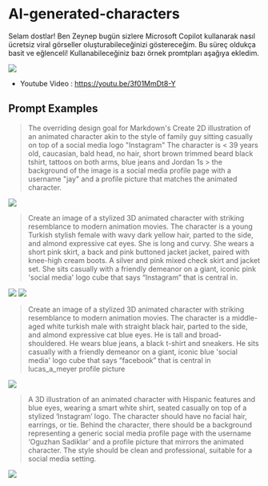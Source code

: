  # AI-generated-characters

Selam dostlar!  Ben Zeynep bugün sizlere Microsoft Copilot  kullanarak nasıl ücretsiz  viral görseller oluşturabileceğinizi göstereceğim. Bu süreç oldukça basit ve eğlenceli! Kullanabileceğiniz bazı örnek promtpları aşağıya ekledim. 

 ![](https://github.com/zeynepkucuk/AI-generated-characters/blob/master/youtube.png)
 
- Youtube Video :  https://youtu.be/3f01MmDt8-Y  

## Prompt Examples

> The overriding design goal for Markdown's
 Create 2D illustration of an animated character akin to the style of family guy sitting casually on top of a social media logo "Instagram" The character is < 39 years old, caucasian, bald head, no hair, short brown trimmed beard black tshirt, tattoos on both arms, blue jeans and Jordan 1s > the background of the image is a social media profile page with a username "jay" and a profile picture that matches the animated character. 
 
 ![](https://github.com/zeynepkucuk/AI-generated-characters/blob/master/jay.jpeg)



> Create an image of a stylized 3D animated character with striking resemblance to modern animation movies. The character is a young Turkish stylish female with wavy dark yellow hair, parted to the side, and almond expressive cat eyes. She is long and curvy. She wears a short pink skirt, a back and pink buttoned jacket jacket, paired with knee-high cream boots. A silver and pink mixed check skirt and jacket set. She sits casually with a friendly demeanor on a giant, iconic pink 'social media' logo cube that says “Instagram” that is central in.

![](https://github.com/zeynepkucuk/AI-generated-characters/blob/master/zelish1.jpeg)
![](https://github.com/zeynepkucuk/AI-generated-characters/blob/master/zelish.jpeg)

> Create an image of a stylized 3D animated character with striking resemblance to modern animation movies. The character is a middle-aged white turkish male with straight black hair, parted to the side, and almond expressive cat blue eyes. He is tall and broad-shouldered. He wears blue jeans, a black t-shirt and sneakers. He sits casually with a friendly demeanor on a giant, iconic blue 'social media' logo cube that says “facebook” that is central in lucas_a_meyer profile picture

![](https://github.com/zeynepkucuk/AI-generated-characters/blob/master/oguz.jpeg)



> A 3D illustration of an animated character with Hispanic features and blue eyes, wearing a smart white shirt, seated casually on top of a stylized ‘Instagram’ logo. The character should have no facial hair, earrings, or tie. Behind the character, there should be a background representing a generic social media profile page with the username ‘Oguzhan Sadiklar’ and a profile picture that mirrors the animated character. The style should be clean and professional, suitable for a social media setting.

![](https://github.com/zeynepkucuk/AI-generated-characters/blob/master/oguz1.jpeg)

